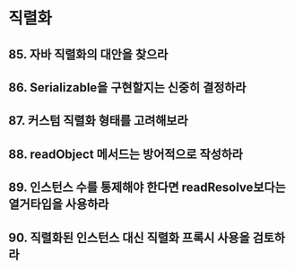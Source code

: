 # 직렬화

## 85. 자바 직렬화의 대안을 찾으라

## 86. Serializable을 구현할지는 신중히 결정하라

## 87. 커스텀 직렬화 형태를 고려해보라

## 88. readObject 메서드는 방어적으로 작성하라

## 89. 인스턴스 수를 통제해야 한다면 readResolve보다는 열거타입을 사용하라

## 90. 직렬화된 인스턴스 대신 직렬화 프록시 사용을 검토하라

